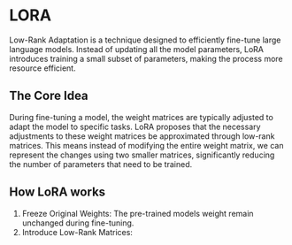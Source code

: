 # LORA
Low-Rank Adaptation is a technique designed to efficiently fine-tune large language models. Instead of updating all the model parameters, LoRA introduces training a small subset of parameters, making the process more resource efficient.

## The Core Idea
During fine-tuning a model, the weight matrices are typically adjusted to adapt the model to specific tasks. LoRA proposes that the necessary adjustments to these weight matrices be approximated through low-rank matrices. This means instead of modifying the entire weight matrix, we can represent the changes using two smaller matrices, significantly reducing the number of parameters that need to be trained.

## How LoRA works
1. Freeze Original Weights: The pre-trained models weight remain unchanged during fine-tuning.
2. Introduce Low-Rank Matrices: 
